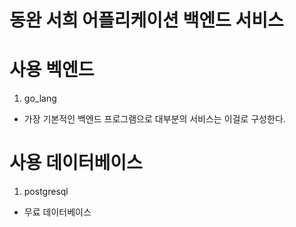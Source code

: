 # 동완 서희 어플리케이션 백엔드 서비스 

# 사용 벡엔드 
1. go_lang 

- 가장 기본적인 백엔드 프로그램으로 대부분의 서비스는 이걸로 구성한다. 


# 사용 데이터베이스 
1. postgresql 

- 무료 데이터베이스
